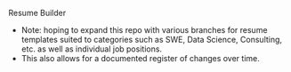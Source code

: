 Resume Builder
- Note: hoping to expand this repo with various branches for resume templates suited to categories such as SWE, Data Science, Consulting, etc. as well as individual job positions.
- This also allows for a documented register of changes over time.
